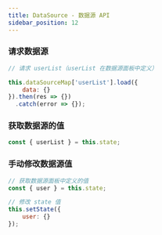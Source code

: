 ```yaml
---
title: DataSource - 数据源 API
sidebar_position: 12
---
```

### 请求数据源
```javascript
// 请求 userList（userList 在数据源面板中定义）

this.dataSourceMap['userList'].load({
	data: {}
}).then(res => {})
  .catch(error => {});
```

### 获取数据源的值
```javascript
const { userList } = this.state;
```

### 手动修改数据源值
```javascript
// 获取数据源面板中定义的值
const { user } = this.state;

// 修改 state 值
this.setState({
	user: {}
});
```
